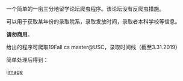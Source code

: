 一个简单的一亩三分地留学论坛爬虫程序。该论坛没有反爬虫措施。

可以用于获取某年份的录取院系，录取发放时间，录取者本科学校等信息。

**请勿商用**。

给出的程序可爬取19Fall cs master@USC，录取时间线（截至3.31.2019）

简单处理后得到：

i[image](<https://github.com/HazelTree/1point3acres_spider/blob/master/images/cs%20ms%20%40usc.png>)

